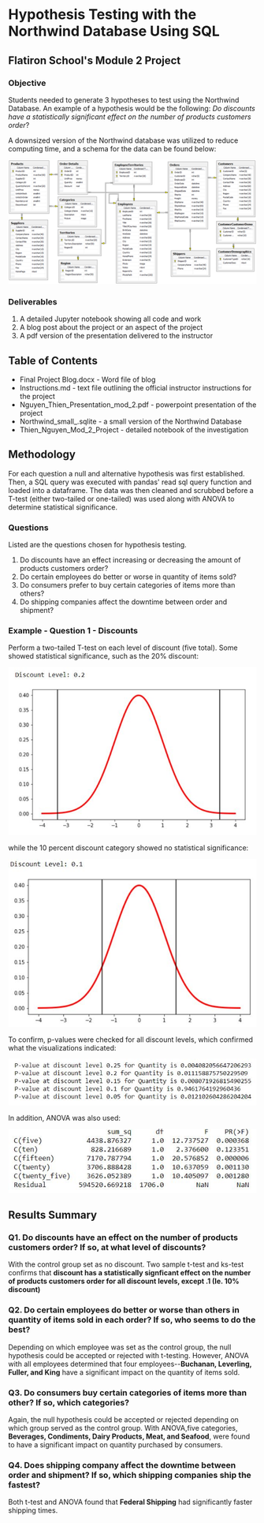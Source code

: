 # Hypothesis Testing with the Northwind Database Using SQL
## Flatiron School's Module 2 Project

### Objective
Students needed to generate 3 hypotheses to test using the Northwind Database. An example of a hypothesis would be the following: *Do discounts have a 
statistically significant effect on the number of products customers order*?

A downsized version of the Northwind database was utilized to reduce computing time, and a schema for the data can be found below:

![schema](images/schema.png)

### Deliverables

1. A detailed Jupyter notebook showing all code and work
2. A blog post about the project or an aspect of the project
3. A pdf version of the presentation delivered to the instructor

## Table of Contents

- Final Project Blog.docx - Word file of blog
- Instructions.md - text file outlining the official instructor instructions for the project
- Nguyen_Thien_Presentation_mod_2.pdf - powerpoint presentation of the project
- Northwind_small_.sqlite - a small version of the Northwind Database
- Thien_Nguyen_Mod_2_Project - detailed notebook of the investigation

## Methodology

For each question a null and alternative hypothesis was first established. Then, a SQL query was executed with pandas' read sql query function and loaded into a dataframe. The data was then cleaned
and scrubbed before a T-test (either two-tailed or one-tailed) was used along with ANOVA to determine statistical significance. 

### Questions
Listed are the questions chosen for hypothesis testing. 

1. Do discounts have an effect increasing or decreasing the amount of products customers order?
2. Do certain employees do better or worse in quantity of items sold?
3. Do consumers prefer to buy certain categories of items more than others?
4. Do shipping companies affect the downtime between order and shipment?

### Example - Question 1 - Discounts

Perform a two-tailed T-test on each level of discount (five total). Some showed statistical significance, such as the 20% discount:

![20_discount](images/ttest_1.JPG)

while the 10 percent discount category showed no statistical significance:

![10_discount](images/ttest_2.JPG)

To confirm, p-values were checked for all discount levels, which confirmed what the visualizations indicated:

![p_values](images/p_values.JPG)

In addition, ANOVA was also used:

![anova](images/anova.JPG)

## Results Summary

### Q1. Do discounts have an effect on the number of products customers order? If so, at what level of discounts?
With the control group set as no discount. Two sample t-test and ks-test confirms that **discount has a statistically signficant effect on the number of products customers order for all discount levels, except .1 (Ie. 10% discount)**

### Q2. Do certain employees do better or worse than others in quantity of items sold in each order? If so, who seems to do the best?
Depending on which employee was set as the control group, the null hypothesis could be accepted or rejected with t-testing. However, ANOVA with all employees determined that four employees--**Buchanan, Leverling, Fuller, and King** have a significant impact on the quantity of items sold.

### Q3. Do consumers buy certain categories of items more than other? If so, which categories?
Again, the null hypothesis could be accepted or rejected depending on which group served as the control group. With ANOVA,five categories, **Beverages, Condiments, Dairy Products, Meat, and Seafood**, were found to have a significant impact on quantity purchased by consumers.

### Q4. Does shipping company affect the downtime between order and shipment? If so, which shipping companies ship the fastest?
Both t-test and ANOVA found that **Federal Shipping** had significantly faster shipping times.
